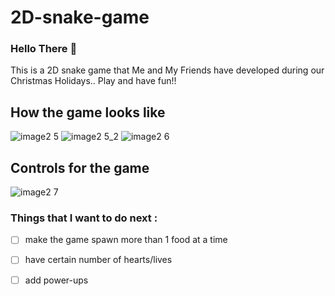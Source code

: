 # 2D-snake-game

### Hello There 👋

This is a 2D snake game that Me and My Friends have developed during our Christmas Holidays.. Play and have fun!!

## How the game looks like 
![image2 5](https://user-images.githubusercontent.com/76808676/104838813-47c75b80-58e3-11eb-8781-efcd9f4c7641.png)
![image2 5_2](https://user-images.githubusercontent.com/76808676/104838814-48f88880-58e3-11eb-9625-b31b88f95b19.png)
![image2 6](https://user-images.githubusercontent.com/76808676/104838979-5a8e6000-58e4-11eb-889f-602daad71d09.png)

## Controls for the game
![image2 7](https://user-images.githubusercontent.com/76808676/104838980-5bbf8d00-58e4-11eb-9cb5-2a44708d8e9a.png)

### Things that I want to do next :
- [ ] make the game spawn more than 1 food at a time
- [ ] have certain number of hearts/lives
- [ ] add power-ups
 
